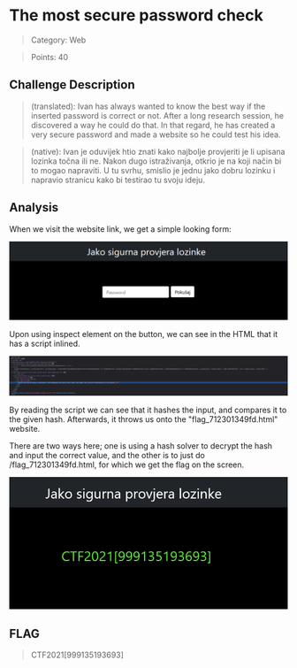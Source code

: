 # The most secure password check

> Category: Web

> Points: 40

## Challenge Description

> (translated): Ivan has always wanted to know the best way if the inserted password is correct or not. After a long research session, he discovered a way he could do that. In that regard, he has created a very secure password and made a website so he could test his idea.

> (native): Ivan je oduvijek htio znati kako najbolje provjeriti je li upisana lozinka točna ili ne. Nakon dugo istraživanja, otkrio je na koji način bi to mogao napraviti. U tu svrhu, smislio je jednu jako dobru lozinku i napravio stranicu kako bi testirao tu svoju ideju. 

## Analysis

When we visit the website link, we get a simple looking form:

![decrypted](website.PNG)

Upon using inspect element on the button, we can see in the HTML that it has a script inlined.

![decrypted](method.PNG)

By reading the script we can see that it hashes the input, and compares it to the given hash. Afterwards, it throws us onto the "flag_712301349fd.html" website.

There are two ways here; one is using a hash solver to decrypt the hash and input the correct value, and the other is to just do /flag_712301349fd.html, for which we get the flag on the screen.

![decrypted](solution.PNG)

## FLAG

> CTF2021[999135193693]